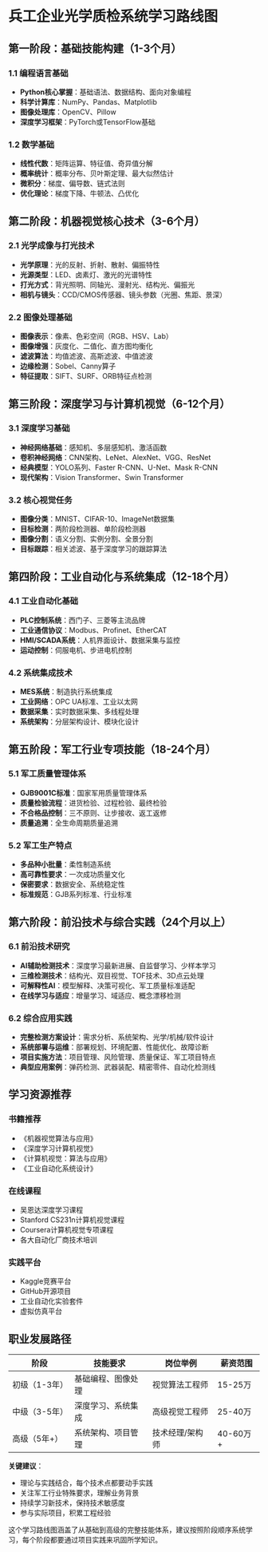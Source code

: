 # 兵工企业光学质检系统学习路线图

## 第一阶段：基础技能构建（1-3个月）

### 1.1 编程语言基础

- **Python核心掌握**：基础语法、数据结构、面向对象编程
- **科学计算库**：NumPy、Pandas、Matplotlib
- **图像处理库**：OpenCV、Pillow
- **深度学习框架**：PyTorch或TensorFlow基础

### 1.2 数学基础

- **线性代数**：矩阵运算、特征值、奇异值分解
- **概率统计**：概率分布、贝叶斯定理、最大似然估计
- **微积分**：梯度、偏导数、链式法则
- **优化理论**：梯度下降、牛顿法、凸优化

## 第二阶段：机器视觉核心技术（3-6个月）

### 2.1 光学成像与打光技术

- **光学原理**：光的反射、折射、散射、偏振特性
- **光源类型**：LED、卤素灯、激光的光谱特性
- **打光方式**：背光照明、同轴光、漫射光、结构光、偏振光
- **相机与镜头**：CCD/CMOS传感器、镜头参数（光圈、焦距、景深）

### 2.2 图像处理基础

- **图像表示**：像素、色彩空间（RGB、HSV、Lab）
- **图像增强**：灰度化、二值化、直方图均衡化
- **滤波算法**：均值滤波、高斯滤波、中值滤波
- **边缘检测**：Sobel、Canny算子
- **特征提取**：SIFT、SURF、ORB特征点检测

## 第三阶段：深度学习与计算机视觉（6-12个月）

### 3.1 深度学习基础

- **神经网络基础**：感知机、多层感知机、激活函数
- **卷积神经网络**：CNN架构、LeNet、AlexNet、VGG、ResNet
- **经典模型**：YOLO系列、Faster R-CNN、U-Net、Mask R-CNN
- **现代架构**：Vision Transformer、Swin Transformer

### 3.2 核心视觉任务

- **图像分类**：MNIST、CIFAR-10、ImageNet数据集
- **目标检测**：两阶段检测器、单阶段检测器
- **图像分割**：语义分割、实例分割、全景分割
- **目标跟踪**：相关滤波、基于深度学习的跟踪算法

## 第四阶段：工业自动化与系统集成（12-18个月）

### 4.1 工业自动化基础

- **PLC控制系统**：西门子、三菱等主流品牌
- **工业通信协议**：Modbus、Profinet、EtherCAT
- **HMI/SCADA系统**：人机界面设计、数据采集与监控
- **运动控制**：伺服电机、步进电机控制

### 4.2 系统集成技术

- **MES系统**：制造执行系统集成
- **工业网络**：OPC UA标准、工业以太网
- **数据采集**：实时数据采集、多线程处理
- **系统架构**：分层架构设计、模块化设计

## 第五阶段：军工行业专项技能（18-24个月）

### 5.1 军工质量管理体系

- **GJB9001C标准**：国家军用质量管理体系
- **质量检验流程**：进货检验、过程检验、最终检验
- **不合格品控制**：三不原则、让步接收、返工返修
- **质量追溯**：全生命周期质量追溯

### 5.2 军工生产特点

- **多品种小批量**：柔性制造系统
- **高可靠性要求**：一次成功质量文化
- **保密要求**：数据安全、系统稳定性
- **标准规范**：GJB系列标准、行业标准

## 第六阶段：前沿技术与综合实践（24个月以上）

### 6.1 前沿技术研究

- **AI辅助检测技术**：深度学习最新进展、自监督学习、少样本学习
- **三维检测技术**：结构光、双目视觉、TOF技术、3D点云处理
- **可解释性AI**：模型解释、决策可视化、军工质量标准适配
- **在线学习与适应**：增量学习、域适应、概念漂移检测

### 6.2 综合应用实践

- **完整检测方案设计**：需求分析、系统架构、光学/机械/软件设计
- **系统部署与运维**：部署规划、环境配置、性能优化、故障诊断
- **项目实施方法**：项目管理、风险管理、质量保证、军工项目特点
- **典型应用案例**：弹药检测、武器装配、精密零件、自动化检测线

## 学习资源推荐

### 书籍推荐

- 《机器视觉算法与应用》
- 《深度学习计算机视觉》
- 《计算机视觉：算法与应用》
- 《工业自动化系统设计》

### 在线课程

- 吴恩达深度学习课程
- Stanford CS231n计算机视觉课程
- Coursera计算机视觉专项课程
- 各大自动化厂商技术培训

### 实践平台

- Kaggle竞赛平台
- GitHub开源项目
- 工业自动化实验套件
- 虚拟仿真平台

## 职业发展路径

| 阶段          | 技能要求           | 岗位举例        | 薪资范围 |
| ------------- | ------------------ | --------------- | -------- |
| 初级（1-3年） | 基础编程、图像处理 | 视觉算法工程师  | 15-25万  |
| 中级（3-5年） | 深度学习、系统集成 | 高级视觉工程师  | 25-40万  |
| 高级（5年+）  | 系统架构、项目管理 | 技术经理/架构师 | 40-60万+ |

**关键建议**：

- 理论与实践结合，每个技术点都要动手实践
- 关注军工行业特殊要求，理解业务背景
- 持续学习新技术，保持技术敏感度
- 参与实际项目，积累工程经验

这个学习路线图涵盖了从基础到高级的完整技能体系，建议按照阶段顺序系统学习，每个阶段都要通过项目实践来巩固所学知识。